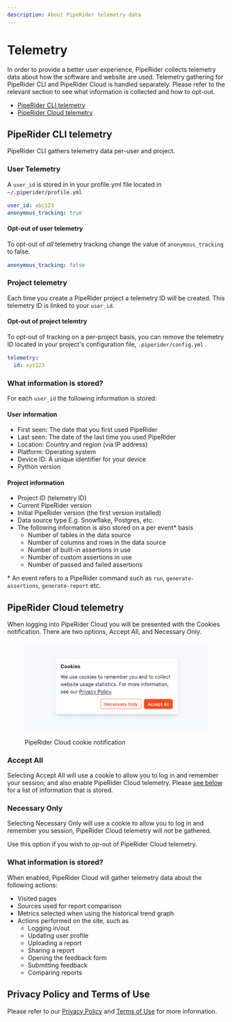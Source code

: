```yaml
---
description: About PipeRider telemetry data
---
```


# Telemetry

In order to provide a better user experience, PipeRider collects telemetry data about how the software and website are used.  Telemetry gathering for PipeRider CLI and PipeRider Cloud is handled separately. Please refer to the relevant section to see what information is collected and how to opt-out.

* [PipeRider CLI telemetry](privacy.md#piperider-cli-telemtry)
* [PipeRider Cloud telemetry](privacy.md#piperider-cloud-telemetry)

## PipeRider CLI telemetry

PipeRider CLI gathers telemetry data per-user and project.

### User Telemetry

A `user_id` is stored in in your profile.yml file located in `~/.piperider/profile.yml`

```yaml
user_id: abc123
anonymous_tracking: true
```

#### Opt-out of user telemetry

To opt-out of _all_ telemetry tracking change the value of `anonymous_tracking` to false.

```yaml
anonymous_tracking: false
```

### **Project telemetry**

Each time you create a PipeRider project a telemetry ID will be created. This telemetry ID is linked to your `user_id`.

#### Opt-out of project telemtry

To opt-out of tracking on a per-project basis, you can remove the telemetry ID located in your project's configuration file,  `.piperider/config.yml` .

```yaml
telemetry:
  id: xyz123
```

### What information is stored?

For each `user_id` the following information is stored:

#### User information

* First seen: The date that you first used PipeRider
* Last seen: The date of the last time you used PipeRider
* Location: Country and region (via IP address)
* Platform: Operating system
* Device ID: A unique identifier for your device
* Python version

#### Project information

* Project ID (telemetry ID)
* Current PipeRider version
* Initial PipeRider version (the first version installed)
* Data source type E.g. Snowflake, Postgres, etc.
* The following information is also stored on a per event\* basis
  * Number of tables in the data source
  * Number of columns and rows in the data source
  * Number of built-in assertions in use
  * Number of custom assertions in use
  * Number of passed and failed assertions

\* An event refers to a PipeRider command such as `run`, `generate-assertions`, `generate-report` etc.

## PipeRider Cloud telemetry

When logging into PipeRider Cloud you will be presented with the Cookies notification. There are two options, Accept All, and Necessary Only.

<figure><img src="../.gitbook/assets/piperider-cookie-notification-fs8.png" alt=""><figcaption><p>PipeRider Cloud cookie notification</p></figcaption></figure>

### Accept All

Selecting Accept All will use a cookie to allow you to log in and remember your session; and also enable PipeRider Cloud telemetry. Please [see below](privacy.md#what-information-is-stored-1) for a list of information that is stored.

### Necessary Only

Selecting Necessary Only will use a cookie to allow you to log in and remember you session, PipeRider Cloud telemetry will _not_ be gathered.

Use this option if you wish to op-out of PipeRider Cloud telemetry.

### What information is stored?

When enabled, PipeRider Cloud will gather telemetry data about the following actions:

* Visited pages
* Sources used for report comparison
* Metrics selected when using the historical trend graph
* Actions performed on the site, such as
  * Logging in/out
  * Updating user profile
  * Uploading a report
  * Sharing a report
  * Opening the feedback form
  * Submitting feedback
  * Comparing reports

## Privacy Policy and Terms of Use

Please refer to our [Privacy Policy](privacy-policy.md) and [Terms of Use](terms-of-use.md) for more information.
